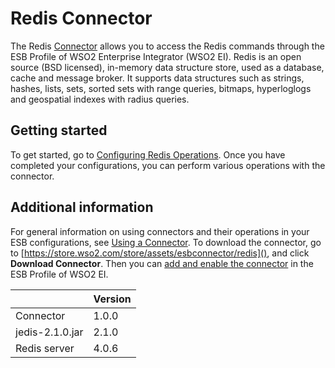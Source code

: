 # Redis Connector

The Redis [Connector](https://docs.wso2.com/display/EI611/Working+with+Connectors) allows you to access the Redis commands through the ESB Profile of WSO2 Enterprise Integrator (WSO2 EI). Redis is an open source (BSD licensed), in-memory data structure store, used as a database, cache and message broker. It supports data structures such as strings, hashes, lists, sets, sorted sets with range queries, bitmaps, hyperloglogs and geospatial indexes with radius queries.

## Getting started
To get started, go to [Configuring Redis Operations](configuringRedisOperations.md). Once you have completed your configurations, you can perform various operations with the connector.

## Additional information
For general information on using connectors and their operations in your ESB configurations, see [Using a Connector](https://docs.wso2.com/display/EI611/Using+a+Connector). To download the connector, go to  [https://store.wso2.com/store/assets/esbconnector/redis](), and click **Download Connector**. Then you can [add and enable the connector](https://docs.wso2.com/display/EI611/Working+with+Connectors+via+the+Management+Console) in the ESB Profile of WSO2 EI.

| | Version |
| ------------- |-------------|
| Connector | 1.0.0 |
| jedis-2.1.0.jar | 2.1.0 |
| Redis server | 4.0.6 |
